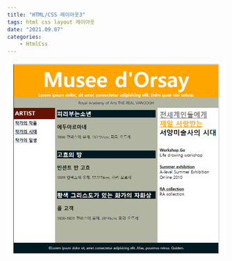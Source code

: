 ```yaml
---
title: "HTML/CSS 레이아웃3"
tags: html css layout 레이아웃
date: "2021.09.07"
categories: 
    - HtmlCss
---
```


![31](/assets/images/31.png)